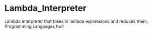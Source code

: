 # Lambda_Interpreter
Lambda interpreter that takes in lambda expressions and reduces them. Programming Languages hw1
